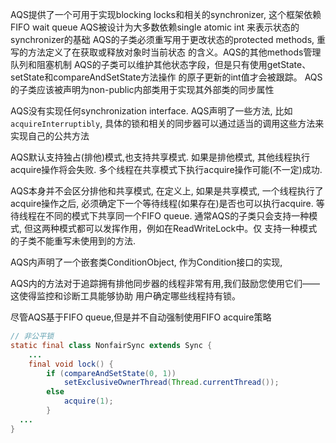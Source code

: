 AQS提供了一个可用于实现blocking locks和相关的synchronizer, 这个框架依赖FIFO wait queue
AQS被设计为大多数依赖single atomic int 来表示状态的synchronizer的基础
AQS的子类必须重写用于更改状态的protected methods, 重写的方法定义了在获取或释放对象时当前状态
的含义。AQS的其他methods管理队列和阻塞机制
AQS的子类可以维护其他状态字段，但是只有使用getState、setState和compareAndSetState方法操作
的原子更新的int值才会被跟踪。
AQS的子类应该被声明为non-public内部类用于实现其外部类的同步属性

AQS没有实现任何synchronization interface. AQS声明了一些方法, 比如
`acquireInterruptibly`, 具体的锁和相关的同步器可以通过适当的调用这些方法来实现自己的公共方法

AQS默认支持独占(排他)模式,也支持共享模式. 如果是排他模式, 其他线程执行acquire操作将会失败. 
多个线程在共享模式下执行acquire操作可能(不一定)成功. 

AQS本身并不会区分排他和共享模式, 在定义上, 如果是共享模式, 一个线程执行了acquire操作之后, 
必须确定下一个等待线程(如果存在)是否也可以执行acquire. 等待线程在不同的模式下共享同一个FIFO 
queue. 通常AQS的子类只会支持一种模式, 但这两种模式都可以发挥作用，例如在ReadWriteLock中。仅
支持一种模式的子类不能重写未使用到的方法.

AQS内声明了一个嵌套类ConditionObject, 作为Condition接口的实现, 

AQS内的方法对于追踪拥有排他同步器的线程非常有用,我们鼓励您使用它们——这使得监控和诊断工具能够协助
用户确定哪些线程持有锁。
 
尽管AQS基于FIFO queue,但是并不自动强制使用FIFO acquire策略

```java
// 非公平锁
static final class NonfairSync extends Sync {
	...
	final void lock() {
		if (compareAndSetState(0, 1))
			setExclusiveOwnerThread(Thread.currentThread());
		else
			acquire(1);
		}
  ...
}
```
